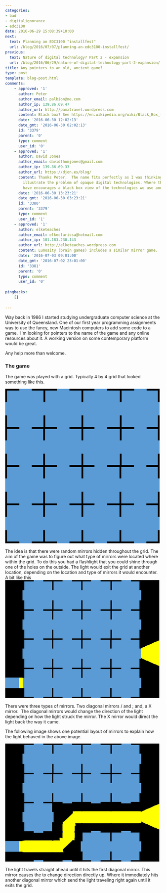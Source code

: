 ```yaml
---
categories:
- bad
- digitalignorance
- edc3100
date: 2016-06-29 15:08:39+10:00
next:
  text: Planning an EDC3100 "installfest"
  url: /blog/2016/07/07/planning-an-edc3100-installfest/
previous:
  text: Nature of digital technology? Part 2 - expansion
  url: /blog/2016/06/29/nature-of-digital-technology-part-2-expansion/
title: Any pointers to an old, ancient game?
type: post
template: blog-post.html
comments:
    - approved: '1'
      author: Peter
      author_email: palbion@me.com
      author_ip: 139.86.69.47
      author_url: http://pamatravel.wordpress.com
      content: Black box? See https://en.wikipedia.org/wiki/Black_Box_(game)
      date: '2016-06-30 12:02:13'
      date_gmt: '2016-06-30 02:02:13'
      id: '3379'
      parent: '0'
      type: comment
      user_id: '0'
    - approved: '1'
      author: David Jones
      author_email: davidthomjones@gmail.com
      author_ip: 139.86.69.33
      author_url: https://djon.es/blog/
      content: Thanks Peter.  The name fits perfectly as I was thinking of using it to
        illustrate the problem of opaque digital technologies. Where the interface we
        have encourages a black box view of the technologies we use and this creates problems.
      date: '2016-06-30 13:23:21'
      date_gmt: '2016-06-30 03:23:21'
      id: '3380'
      parent: '3379'
      type: comment
      user_id: '1'
    - approved: '1'
      author: elketeaches
      author_email: elkeclarissa@hotmail.com
      author_ip: 101.183.230.143
      author_url: http://elketeaches.wordpress.com
      content: Lumosity (brain games) includes a similar mirror game.
      date: '2016-07-03 09:01:00'
      date_gmt: '2016-07-02 23:01:00'
      id: '3381'
      parent: '0'
      type: comment
      user_id: '0'
    
pingbacks:
    []
    
---
```

Way back in 1986 I started studying undergraduate computer science at the University of Queensland. One of our first year programming assignments was to use the fancy, new Macintosh computers to add some code to a game.  I'm looking for pointers to the name of the game and any online resources about it. A working version on some contemporary platform would be great.

Any help more than welcome.

### The game

The game was played with a grid. Typically 4 by 4 grid that looked something like this.

[![Grid 001](images/27360095804_98398b292b.jpg)](https://www.flickr.com/photos/david_jones/27360095804/in/dateposted-public/ "Grid 001")

The idea is that there were random mirrors hidden throughout the grid. The aim of the game was to figure out what type of mirrors were located where within the grid. To do this you had a flashlight that you could shine through one of the holes on the outside. The light would exit the grid at another location, depending on the location and type of mirrors it would encounter. A bit like this [![grid 002](images/27360241264_a601444877.jpg)](https://www.flickr.com/photos/david_jones/27360241264/in/dateposted-public/ "grid 002")

There were three types of mirrors. Two diagonal mirrors / and ; and, a X mirror.  The diagonal mirrors would change the direction of the light depending on how the light struck the mirror. The X mirror would direct the light back the way it came.

The following image shows one potential layout of mirrors to explain how the light behaved in the above image.

[![Grid 003](images/27895848541_c58cfba86f.jpg)](https://www.flickr.com/photos/david_jones/27895848541/in/dateposted-public/ "Grid 003")

The light travels straight ahead until it hits the first diagonal mirror. This mirror causes the to change direction directly up. Where it immediately hits another diagonal mirror which send the light traveling right again until it exits the grid.